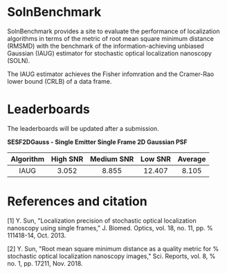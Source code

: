 # SolnBenchmark
SolnBenchmark provides a site to evaluate the performance of localization algorithms in terms of the metric of root mean square minimum distance (RMSMD) with the benchmark of the information-achieving unbiased Gaussian (IAUG) estimator for stochastic optical localization nanoscopy (SOLN). 

The IAUG estimator achieves the Fisher infomration and the Cramer-Rao lower bound (CRLB) of a data frame. 

# Leaderboards
The leaderboards will be updated after a submission. 

**SESF2DGauss - Single Emitter Single Frame 2D Gaussian PSF**

|Algorithm|High SNR|Medium SNR|Low SNR|Average|
|:-------:|:------:|:--------:|:-----:|:-----:|
|IAUG     |3.052   |8.855     |12.407 |8.105  |

# References and citation
[1] Y. Sun, "Localization precision of stochastic optical localization nanoscopy using single frames," J. Biomed. Optics, vol. 18, no. 11, pp. % 111418-14, Oct. 2013.

[2] Y. Sun, "Root mean square minimum distance as a quality metric for % stochastic optical localization nanoscopy images," Sci. Reports, vol. 8, % no. 1, pp. 17211, Nov. 2018.
